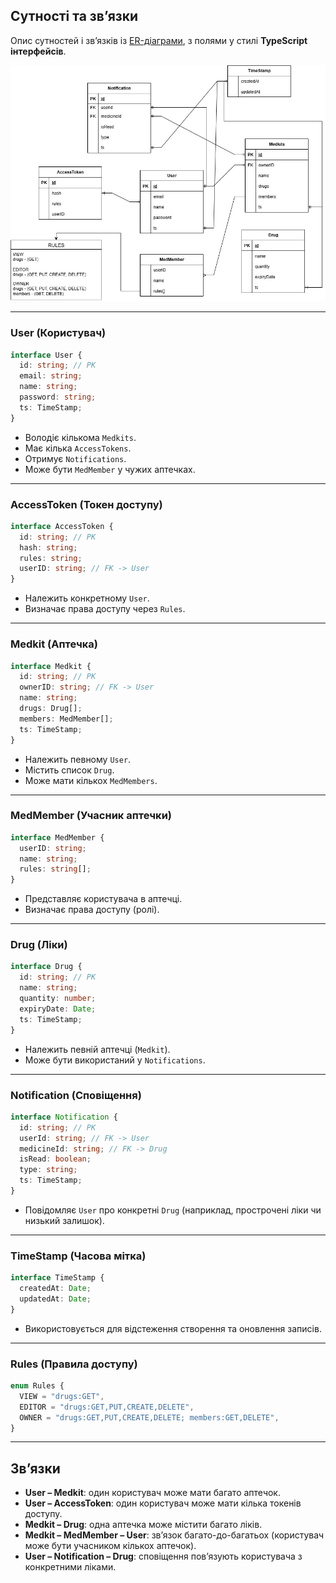 ## Сутності та зв’язки

Опис сутностей і зв’язків із [ER-діаграми](shema.jpg), з полями у стилі **TypeScript інтерфейсів**.

![ER Diagram](./shema.jpg)

---

### **User (Користувач)**

```ts
interface User {
  id: string; // PK
  email: string;
  name: string;
  password: string;
  ts: TimeStamp;
}
```

- Володіє кількома `Medkits`.
- Має кілька `AccessTokens`.
- Отримує `Notifications`.
- Може бути `MedMember` у чужих аптечках.

---

### **AccessToken (Токен доступу)**

```ts
interface AccessToken {
  id: string; // PK
  hash: string;
  rules: string;
  userID: string; // FK -> User
}
```

- Належить конкретному `User`.
- Визначає права доступу через `Rules`.

---

### **Medkit (Аптечка)**

```ts
interface Medkit {
  id: string; // PK
  ownerID: string; // FK -> User
  name: string;
  drugs: Drug[];
  members: MedMember[];
  ts: TimeStamp;
}
```

- Належить певному `User`.
- Містить список `Drug`.
- Може мати кількох `MedMembers`.

---

### **MedMember (Учасник аптечки)**

```ts
interface MedMember {
  userID: string;
  name: string;
  rules: string[];
}
```

- Представляє користувача в аптечці.
- Визначає права доступу (ролі).

---

### **Drug (Ліки)**

```ts
interface Drug {
  id: string; // PK
  name: string;
  quantity: number;
  expiryDate: Date;
  ts: TimeStamp;
}
```

- Належить певній аптечці (`Medkit`).
- Може бути використаний у `Notifications`.

---

### **Notification (Сповіщення)**

```ts
interface Notification {
  id: string; // PK
  userId: string; // FK -> User
  medicineId: string; // FK -> Drug
  isRead: boolean;
  type: string;
  ts: TimeStamp;
}
```

- Повідомляє `User` про конкретні `Drug` (наприклад, прострочені ліки чи низький залишок).

---

### **TimeStamp (Часова мітка)**

```ts
interface TimeStamp {
  createdAt: Date;
  updatedAt: Date;
}
```

- Використовується для відстеження створення та оновлення записів.

---

### **Rules (Правила доступу)**

```ts
enum Rules {
  VIEW = "drugs:GET",
  EDITOR = "drugs:GET,PUT,CREATE,DELETE",
  OWNER = "drugs:GET,PUT,CREATE,DELETE; members:GET,DELETE",
}
```

---

## Зв’язки

- **User – Medkit**: один користувач може мати багато аптечок.
- **User – AccessToken**: один користувач може мати кілька токенів доступу.
- **Medkit – Drug**: одна аптечка може містити багато ліків.
- **Medkit – MedMember – User**: зв’язок багато-до-багатьох (користувач може бути учасником кількох аптечок).
- **User – Notification – Drug**: сповіщення пов’язують користувача з конкретними ліками.
